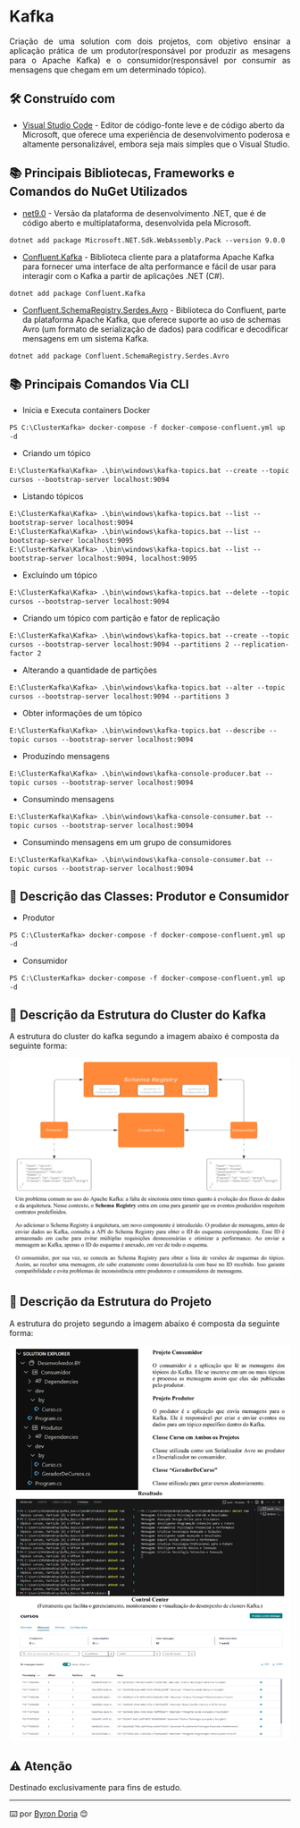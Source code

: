 # Kafka

<p align="justify"> 
Criação de uma solution com dois projetos, com objetivo ensinar a aplicação prática de um produtor(responsável por produzir as mesagens para o Apache Kafka) e o consumidor(responsável por consumir as mensagens que chegam em um determinado tópico).
</p> 

## 🛠️ Construído com 

* [Visual Studio Code](https://code.visualstudio.com/) - Editor de código-fonte leve e de código aberto da Microsoft, que oferece uma experiência de desenvolvimento poderosa e altamente personalizável, embora seja mais simples que o Visual Studio.

## 📚 Principais Bibliotecas, Frameworks e Comandos do NuGet Utilizados

* [net9.0](https://learn.microsoft.com/pt-br/dotnet/core/whats-new/dotnet-9/overview) - Versão da plataforma de desenvolvimento .NET, que é de código aberto e multiplataforma, desenvolvida pela Microsoft.

```
dotnet add package Microsoft.NET.Sdk.WebAssembly.Pack --version 9.0.0
```

* [Confluent.Kafka]() -  Biblioteca cliente para a plataforma Apache Kafka para fornecer uma interface de alta performance e fácil de usar para interagir com o Kafka a partir de aplicações .NET (C#).

```
dotnet add package Confluent.Kafka
```

* [Confluent.SchemaRegistry.Serdes.Avro]() - Biblioteca do Confluent, parte da plataforma Apache Kafka, que oferece suporte ao uso de schemas Avro (um formato de serialização de dados) para codificar e decodificar mensagens em um sistema Kafka.

```
dotnet add package Confluent.SchemaRegistry.Serdes.Avro
```

## 📚 Principais Comandos Via CLI

* Inicia e Executa containers Docker

```
PS C:\ClusterKafka> docker-compose -f docker-compose-confluent.yml up -d
```

* Criando um tópico

```
E:\ClusterKafka\Kafka> .\bin\windows\kafka-topics.bat --create --topic cursos --bootstrap-server localhost:9094
```

* Listando tópicos

```
E:\ClusterKafka\Kafka> .\bin\windows\kafka-topics.bat --list --bootstrap-server localhost:9094
E:\ClusterKafka\Kafka> .\bin\windows\kafka-topics.bat --list --bootstrap-server localhost:9095
E:\ClusterKafka\Kafka> .\bin\windows\kafka-topics.bat --list --bootstrap-server localhost:9094, localhost:9095
```

* Excluíndo um tópico

```
E:\ClusterKafka\Kafka> .\bin\windows\kafka-topics.bat --delete --topic cursos --bootstrap-server localhost:9094
```

* Criando um tópico com partição e fator de replicação

```
E:\ClusterKafka\Kafka> .\bin\windows\kafka-topics.bat --create --topic cursos --bootstrap-server localhost:9094 --partitions 2 --replication-factor 2
```

* Alterando a quantidade de partições

```
E:\ClusterKafka\Kafka> .\bin\windows\kafka-topics.bat --alter --topic cursos --bootstrap-server localhost:9094 --partitions 3
```

* Obter informações de um tópico

```
E:\ClusterKafka\Kafka> .\bin\windows\kafka-topics.bat --describe --topic cursos --bootstrap-server localhost:9094
```

* Produzindo mensagens

```
E:\ClusterKafka\Kafka> .\bin\windows\kafka-console-producer.bat --topic cursos --bootstrap-server localhost:9094
```

* Consumindo mensagens

```
E:\ClusterKafka\Kafka> .\bin\windows\kafka-console-consumer.bat --topic cursos --bootstrap-server localhost:9094 
```

* Consumindo mensagens em um grupo de consumidores

```
E:\ClusterKafka\Kafka> .\bin\windows\kafka-console-consumer.bat --topic cursos --bootstrap-server localhost:9094
```

## 🚧 Descrição das Classes: Produtor e Consumidor

* Produtor

```
PS C:\ClusterKafka> docker-compose -f docker-compose-confluent.yml up -d
```

* Consumidor

```
PS C:\ClusterKafka> docker-compose -f docker-compose-confluent.yml up -d
```

## 🚧 Descrição da Estrutura do Cluster do Kafka

A estrutura do cluster do kafka segundo a imagem abaixo é composta da seguinte forma:

![EstruturaDoProjeto](screenshots/estruturaClusterKafka.png)

## 🚧 Descrição da Estrutura do Projeto

A estrutura do projeto segundo a imagem abaixo é composta da seguinte forma:

![EstruturaDoProjeto](screenshots/estruturaProjeto.png)

## ⚠️ Atenção 

Destinado exclusivamente para fins de estudo.

---
⌨️ por [Byron Doria](https://gist.github.com/lohhans) 😊
